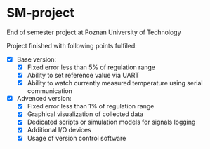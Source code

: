 # SM-project
End of semester project at Poznan University of Technology

Project finished with following points fulfiled:
 - [x] Base version:
   - [x] Fixed error less than 5% of regulation range
   - [x] Ability to set reference value via UART
   - [x] Ability to watch currently measured temperature using serial communication
 - [x] Advenced version:
   - [x] Fixed error less than 1% of regulation range
   - [x] Graphical visualization of collected data
   - [x] Dedicated scripts or simulation models for signals logging 
   - [x] Additional I/O devices
   - [x] Usage of version control software
